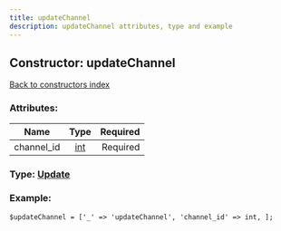 ```yaml
---
title: updateChannel
description: updateChannel attributes, type and example
---
```

## Constructor: updateChannel  
[Back to constructors index](index.md)



### Attributes:

| Name     |    Type       | Required |
|----------|:-------------:|---------:|
|channel\_id|[int](../types/int.md) | Required|



### Type: [Update](../types/Update.md)


### Example:

```
$updateChannel = ['_' => 'updateChannel', 'channel_id' => int, ];
```  

